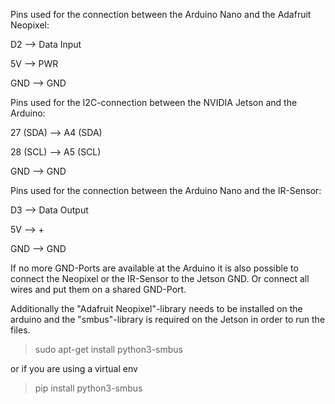  Pins used for the connection between the Arduino Nano and the Adafruit Neopixel:
 
 D2        -->  Data Input
 
 5V        -->  PWR
 
 GND       -->  GND
 
 Pins used for the I2C-connection between the NVIDIA Jetson and the Arduino:
 
 27 (SDA)  -->  A4 (SDA)
 
 28 (SCL)  -->  A5 (SCL)
 
 GND       -->  GND
 
 Pins used for the connection between the Arduino Nano and the IR-Sensor:
 
 D3        -->  Data Output
 
 5V        -->  +
 
 GND       -->  GND
 
 If no more GND-Ports are available at the Arduino it is also possible to connect the Neopixel or the IR-Sensor to the Jetson GND. Or connect all wires and put them on a shared GND-Port.

Additionally the "Adafruit Neopixel"-library needs to be installed on the arduino and the "smbus"-library is required on the Jetson in order to run the files.

> sudo apt-get install python3-smbus

or if you are using a virtual env

> pip install python3-smbus
